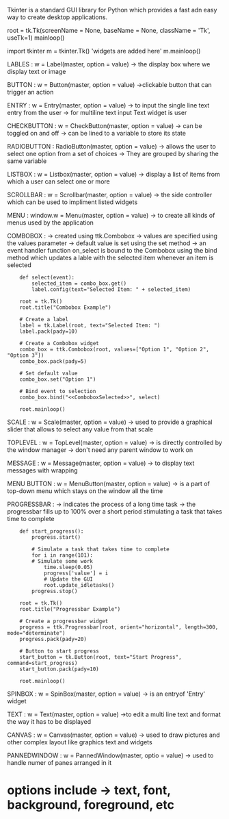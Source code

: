 Tkinter is a standard GUI library for Python which provides a fast adn easy way to create desktop applications.

root = tk.Tk(screenName = None, baseName = None, className = 'Tk', useTk=1)
mainloop()

import tkinter
m = tkinter.Tk()
'widgets are added here'
m.mainloop()

LABLES : w = Label(master, option = value)
-> the display box where we display text or image

BUTTON : w = Button(master, option = value)
->clickable button that can trigger an action

ENTRY : w = Entry(master, option = value)
-> to input the single line text entry from the user
-> for multiline text input Text widget is user

CHECKBUTTON : w = CheckButton(master, option = value)
-> can be toggled on and off 
-> can be lined to a variable to store its state

RADIOBUTTON : RadioButton(master, option = value)
-> allows the user to select one option from a set of choices 
-> They are grouped by sharing the same variable

LISTBOX : w = Listbox(master, option = value)
-> display a list of items from which a user can select one or more

SCROLLBAR : w = Scrollbar(master, option = value)
-> the side controller which can be used to impliment listed widgets

MENU : window.w = Menu(master, option = value)
-> to create all kinds of menus used by the application

COMBOBOX : 
-> created using ttk.Combobox
-> values are specified using the values parameter
-> default value is set using the set method 
-> an event handler function on_select is bound to the Combobox using the bind method which updates a lable with the selected item whenever an item is selected

        def select(event):
            selected_item = combo_box.get()
            label.config(text="Selected Item: " + selected_item)

        root = tk.Tk()
        root.title("Combobox Example")

        # Create a label
        label = tk.Label(root, text="Selected Item: ")
        label.pack(pady=10)

        # Create a Combobox widget
        combo_box = ttk.Combobox(root, values=["Option 1", "Option 2", "Option 3"])
        combo_box.pack(pady=5)

        # Set default value
        combo_box.set("Option 1")

        # Bind event to selection
        combo_box.bind("<<ComboboxSelected>>", select)

        root.mainloop()

SCALE : w = Scale(master, option = value)
-> used to provide a graphical slider that allows to select any value from that scale

TOPLEVEL : w = TopLevel(master, option = value)
-> is directly controlled by the window manager
-> don't need any parent window to work on 

MESSAGE : w = Message(master, option = value)
-> to display text messages with wrapping

MENU BUTTON : w = MenuButton(master, option = value)
-> is a part of top-down menu which stays on the window all the time

PROGRESSBAR : 
-> indicates the process of a long time task
-> the progressbar fills up to 100% over a short period stimulating a task that takes time to complete

        def start_progress():
            progress.start()

            # Simulate a task that takes time to complete
            for i in range(101):
            # Simulate some work
                time.sleep(0.05)  
                progress['value'] = i
                # Update the GUI
                root.update_idletasks()  
            progress.stop()

        root = tk.Tk()
        root.title("Progressbar Example")

        # Create a progressbar widget
        progress = ttk.Progressbar(root, orient="horizontal", length=300, mode="determinate")
        progress.pack(pady=20)

        # Button to start progress
        start_button = tk.Button(root, text="Start Progress", command=start_progress)
        start_button.pack(pady=10)

        root.mainloop()


SPINBOX : w = SpinBox(master, option = value)
-> is an entryof 'Entry' widget

TEXT : w = Text(master, option = value)
->to edit a multi line text and format the way it has to be displayed

CANVAS : w = Canvas(master, option = value)
-> used to draw pictures and other complex layout like graphics text and widgets

PANNEDWINDOW : w = PannedWindow(master, optio = value)
-> used to handle numer of panes arranged in it



# options include -> text, font, background, foreground, etc
